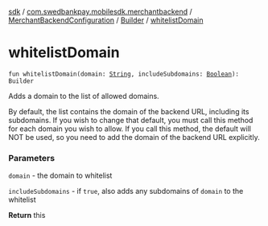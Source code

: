 [sdk](../../../index.md) / [com.swedbankpay.mobilesdk.merchantbackend](../../index.md) / [MerchantBackendConfiguration](../index.md) / [Builder](index.md) / [whitelistDomain](./whitelist-domain.md)

# whitelistDomain

`fun whitelistDomain(domain: `[`String`](https://kotlinlang.org/api/latest/jvm/stdlib/kotlin/-string/index.html)`, includeSubdomains: `[`Boolean`](https://kotlinlang.org/api/latest/jvm/stdlib/kotlin/-boolean/index.html)`): Builder`

Adds a domain to the list of allowed domains.

By default, the list contains the domain of the backend URL,
including its subdomains. If you wish to change that default,
you must call this method for each domain you wish to allow.
If you call this method, the default will NOT be used, so you
need to add the domain of the backend URL explicitly.

### Parameters

`domain` - the domain to whitelist

`includeSubdomains` - if `true`, also adds any subdomains of `domain` to the whitelist

**Return**
this

